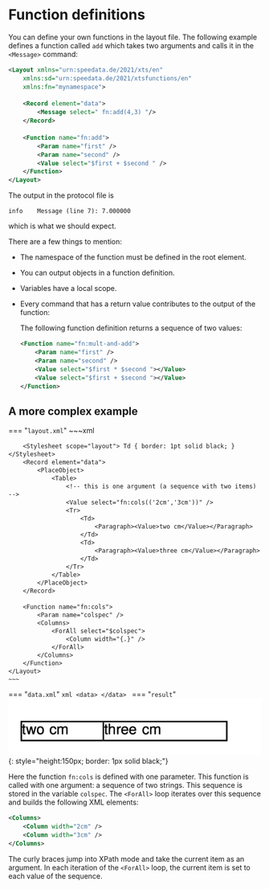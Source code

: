 # Function definitions

You can define your own functions in the layout file. The following example defines a function called `add` which takes two arguments and calls it in the `<Message>` command:

~~~xml title="layout.xml"
<Layout xmlns="urn:speedata.de/2021/xts/en"
    xmlns:sd="urn:speedata.de/2021/xtsfunctions/en"
    xmlns:fn="mynamespace">

    <Record element="data">
        <Message select=" fn:add(4,3) "/>
    </Record>

    <Function name="fn:add">
        <Param name="first" />
        <Param name="second" />
        <Value select="$first + $second " />
    </Function>
</Layout>
~~~

The output in the protocol file is

```
info	Message (line 7): 7.000000
```

which is what we should expect.

There are a few things to mention:

* The namespace of the function must be defined in the root element.
* You can output objects in a function definition.
* Variables have a local scope.
* Every command that has a return value contributes to the output of the function:

    The following function definition returns a sequence of two values:

    ```xml
    <Function name="fn:mult-and-add">
        <Param name="first" />
        <Param name="second" />
        <Value select="$first * $second "></Value>
        <Value select="$first + $second "></Value>
    </Function>
    ```


## A more complex example

=== "`layout.xml`"
    ~~~xml
    <Layout xmlns="urn:speedata.de/2021/xts/en"
        xmlns:sd="urn:speedata.de/2021/xtsfunctions/en"
        xmlns:fn="mynamespace">

        <Stylesheet scope="layout"> Td { border: 1pt solid black; } </Stylesheet>
        <Record element="data">
            <PlaceObject>
                <Table>
                    <!-- this is one argument (a sequence with two items) -->
                    <Value select="fn:cols(('2cm','3cm'))" />
                    <Tr>
                        <Td>
                            <Paragraph><Value>two cm</Value></Paragraph>
                        </Td>
                        <Td>
                            <Paragraph><Value>three cm</Value></Paragraph>
                        </Td>
                    </Tr>
                </Table>
            </PlaceObject>
        </Record>

        <Function name="fn:cols">
            <Param name="colspec" />
            <Columns>
                <ForAll select="$colspec">
                    <Column width="{.}" />
                </ForAll>
            </Columns>
        </Function>
    </Layout>
    ~~~
=== "`data.xml`"
    ```xml
    <data>
    </data>
    ```
=== "`result`"
    ![a simple table](img/twothree.png){: style="height:150px; border: 1px solid black;"}


Here the function `fn:cols` is defined with one parameter. This function is called with one argument: a sequence of two strings. This sequence is stored in the variable `colspec`. The `<ForAll>` loop iterates over this sequence and builds the following XML elements:

```xml
<Columns>
    <Column width="2cm" />
    <Column width="3cm" />
</Columns>
```

The curly braces jump into XPath mode and take the current item as an argument. In each iteration of the `<ForAll>` loop, the current item is set to each value of the sequence.
